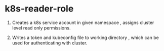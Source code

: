 # k8s-reader-role


1) Creates a k8s service account in given namespace , assigns cluster level read only permissions. 

2) Writes a token and kubeconfig file to working directory , which can be used for authenticating with cluster.
